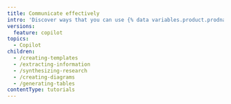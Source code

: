 ```yaml
---
title: Communicate effectively
intro: 'Discover ways that you can use {% data variables.product.prodname_copilot %} to communicate effectively with your team and stakeholders.'
versions:
  feature: copilot
topics:
  - Copilot
children:
  - /creating-templates
  - /extracting-information
  - /synthesizing-research
  - /creating-diagrams
  - /generating-tables
contentType: tutorials
---
```

